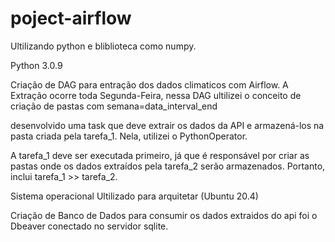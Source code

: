 # poject-airflow

Ultilizando python e bliblioteca como numpy.

Python 3.0.9

Criação de DAG para entração dos dados climaticos com Airflow.
A Extração ocorre toda Segunda-Feira, nessa DAG ultilizei o conceito de criação de pastas com semana=data_interval_end

desenvolvido uma task que deve extrair os dados da API e armazená-los na pasta criada pela tarefa_1. Nela, utilizei o PythonOperator.

A tarefa_1 deve ser executada primeiro, já que é responsável por criar as pastas onde os dados extraídos pela tarefa_2 serão armazenados. Portanto, inclui tarefa_1 >> tarefa_2.

Sistema operacional Ultilizado para arquitetar (Ubuntu 20.4)

Criação de Banco de Dados para consumir os dados extraidos do api foi o Dbeaver conectado no servidor sqlite.

